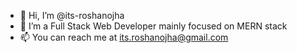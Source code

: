- 👋 Hi, I’m @its-roshanojha
- 🌱 I’m a Full Stack Web Developer mainly focused on MERN stack
- 📫 You can reach me at its.roshanojha@gmail.com

<!---
its-roshanojha/its-roshanojha is a ✨ special ✨ repository because its `README.md` (this file) appears on your GitHub profile.
You can click the Preview link to take a look at your changes.
--->
